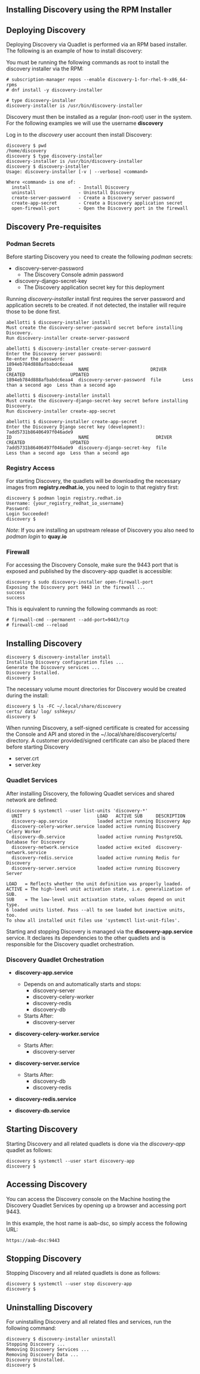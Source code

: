 
## Installing Discovery using the RPM Installer

## Deploying Discovery

Deploying Discovery via Quadlet is performed via an RPM based installer. The following is an example of how to install discovery:

You must be running the following commands as root to install the discovery installer via the RPM:

```
# subscription-manager repos --enable discovery-1-for-rhel-9-x86_64-rpms
# dnf install -y discovery-installer
```

```
# type discovery-installer
discovery-installer is /usr/bin/discovery-installer
```

Discovery must then be installed as a regular (non-root) user in the system. For the following examples we will use the username **discovery**

Log in to the _discovery_ user account then install Discovery:

```
discovery $ pwd
/home/discovery
discovery $ type discovery-installer
discovery-installer is /usr/bin/discovery-installer
discovery $ discovery-installer
Usage: discovery-installer [-v | --verbose] <command>

Where <command> is one of:
  install                  - Install Discovery
  uninstall                - Uninstall Discovery
  create-server-password   - Create a Discovery server password
  create-app-secret        - Create a Discovery application secret
  open-firewall-port       - Open the Discovery port in the firewall
```

## Discovery Pre-requisites

### Podman Secrets

Before starting Discovery you need to create the following _podman_ secrets:

- discovery-server-password
  - The Discovery Console admin password
- discovery-django-secret-key
  - The Discovery application secret key for this deployment

Running *discovery-installer* install first requires the server password and application secrets to be created. if not detected, the installer will require those to be done first.

```
abellotti $ discovery-installer install
Must create the discovery-server-password secret before installing Discovery.
Run discovery-installer create-server-password
```

```
abellotti $ discovery-installer create-server-password
Enter the Discovery server password: 
Re-enter the password: 
1894eb784d888afbabdc6eaa4
ID                         NAME                       DRIVER      CREATED                 UPDATED
1894eb784d888afbabdc6eaa4  discovery-server-password  file        Less than a second ago  Less than a second ago
```

```
abellotti $ discovery-installer install
Must create the discovery-django-secret-key secret before installing Discovery.
Run discovery-installer create-app-secret
```

```
abellotti $ discovery-installer create-app-secret
Enter the Discovery Django secret key (development): 
7add5731b86406497f046ade9
ID                         NAME                         DRIVER      CREATED                 UPDATED
7add5731b86406497f046ade9  discovery-django-secret-key  file        Less than a second ago  Less than a second ago
```

### Registry Access


For starting Discovery, the quadlets will be downloading the necessary images from **registry.redhat.io**, you need to login to that registry first:

```
discovery $ podman login registry.redhat.io
Username: {your_registry_redhat_io_username}
Password:
Login Succeeded!
discovery $
```

*Note*: If you are installing an upstream release of Discovery you also need to _podman login_ to **quay.io**



### Firewall

For accessing the Discovery Console, make sure the 9443 port that is exposed and published by the discovery-app quadlet is accessible:


```
discovery $ sudo discovery-installer open-firewall-port
Exposing the Discovery port 9443 in the firewall ...
success
success
```

This is equivalent to running the following commands as root:

```
# firewall-cmd --permanent --add-port=9443/tcp
# firewall-cmd --reload
```



## Installing Discovery


```
discovery $ discovery-installer install
Installing Discovery configuration files ...
Generate the Discovery services ...
Discovery Installed.
discovery $
```

The necessary volume mount directories for Discovery would be created during the install:

```
discovery $ ls -FC ~/.local/share/discovery
certs/ data/ log/ sshkeys/
discovery $
```

When running Discovery, a self-signed certificate is created for accessing the Console and API and stored in the ~/.local/share/discovery/certs/ directory. A customer provided/signed certificate can also be placed there before starting Discovery

- server.crt
- server.key

### Quadlet Services

After installing Discovery, the following Quadlet services and shared network are defined:

```
discovery $ systemctl --user list-units 'discovery-*'
  UNIT                            LOAD   ACTIVE SUB     DESCRIPTION                      
  discovery-app.service           loaded active running Discovery App
  discovery-celery-worker.service loaded active running Discovery Celery Worker
  discovery-db.service            loaded active running PostgreSQL Database for Discovery
  discovery-network.service       loaded active exited  discovery-network.service
  discovery-redis.service         loaded active running Redis for Discovery
  discovery-server.service        loaded active running Discovery Server

LOAD   = Reflects whether the unit definition was properly loaded.
ACTIVE = The high-level unit activation state, i.e. generalization of SUB.
SUB    = The low-level unit activation state, values depend on unit type.
6 loaded units listed. Pass --all to see loaded but inactive units, too.
To show all installed unit files use 'systemctl list-unit-files'.
```

Starting and stopping Discovery is managed via the **discovery-app.service** service. It declares its dependencies to the other quadlets and is responsible for the Discovery quadlet orchestration.

### Discovery Quadlet Orchestration

- **discovery-app.service**
  - Depends on and automatically starts and stops:
      - discovery-server
      - discovery-celery-worker
      - discovery-redis
      - discovery-db
  - Starts After:
      - discovery-server

- **discovery-celery-worker.service**
  - Starts After:
      - discovery-server

- **discovery-server.service**
  - Starts After:
      - discovery-db
      - discovery-redis
 
- **discovery-redis.service**

- **discovery-db.service**



## Starting Discovery

Starting Discovery and all related quadlets is done via the _discovery-app_ quadlet as follows:

```
discovery $ systemctl --user start discovery-app
discovery $
```


## Accessing Discovery

You can access the Discovery console on the Machine hosting the Discovery Quadlet Services by opening up a browser and accessing port 9443.

In this example, the host name is aab-dsc, so simply access the following URL:

```
https://aab-dsc:9443
```


## Stopping Discovery

Stopping Discovery and all related quadlets is done as follows:

```
discovery $ systemctl --user stop discovery-app
discovery $
```

## Uninstalling Discovery

For uninstalling Discovery and all related files and services, run the following command:

```
discovery $ discovery-installer uninstall
Stopping Discovery ...
Removing Discovery Services ...
Removing Discovery Data ...
Discovery Uninstalled.
discovery $
```

